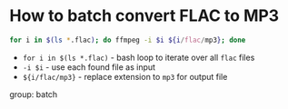 # How to batch convert FLAC to MP3

```bash
for i in $(ls *.flac); do ffmpeg -i $i ${i/flac/mp3}; done
```

- `for i in $(ls *.flac)` - bash loop to iterate over all `flac` files
- `-i $i` - use each found file as input
- `${i/flac/mp3}` - replace extension to `mp3` for output file

group: batch


